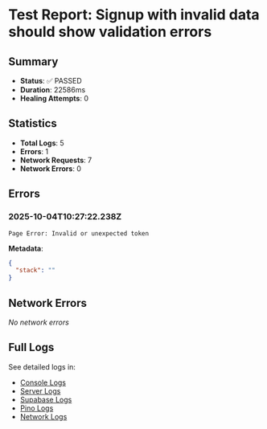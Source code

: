 # Test Report: Signup with invalid data should show validation errors

## Summary

- **Status**: ✅ PASSED
- **Duration**: 22586ms
- **Healing Attempts**: 0


## Statistics

- **Total Logs**: 5
- **Errors**: 1
- **Network Requests**: 7
- **Network Errors**: 0

## Errors

### 2025-10-04T10:27:22.238Z
```
Page Error: Invalid or unexpected token
```
**Metadata**:
```json
{
  "stack": ""
}
```


## Network Errors

_No network errors_

## Full Logs

See detailed logs in:
- [Console Logs](./console.log)
- [Server Logs](./server.log)
- [Supabase Logs](./supabase.log)
- [Pino Logs](./pino.log)
- [Network Logs](./network.log)
